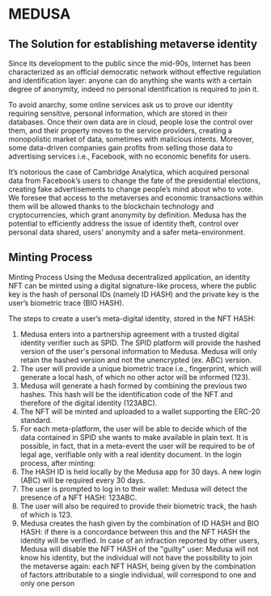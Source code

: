 # MEDUSA
## The Solution for establishing metaverse identity

Since its development to the public since the mid-90s, Internet has been characterized as an official
democratic network without effective regulation and identification layer: anyone can do anything
she wants with a certain degree of anonymity, indeed no personal identification is required to join
it.

To avoid anarchy, some online services ask us to prove our identity requiring sensitive, personal
information, which are stored in their databases. Once their own data are in cloud, people lose the
control over them, and their property moves to the service providers, creating a monopolistic
market of data, sometimes with malicious intents. Moreover, some data-driven companies gain
profits from selling those data to advertising services i.e., Facebook, with no economic benefits for
users.

It’s notorious the case of Cambridge Analytica, which acquired personal data from Facebook’s
users to change the fate of the presidential elections, creating fake advertisements to change
people’s mind about who to vote.
We foresee that access to the metaverses and economic transactions within them will be allowed
thanks to the blockchain technology and cryptocurrencies, which grant anonymity by definition.
Medusa has the potential to efficiently address the issue of identity theft, control over personal data
shared, users’ anonymity and a safer meta-environment.

## Minting Process

Minting Process
Using the Medusa decentralized application, an identity NFT can be minted using a digital
signature-like process, where the public key is the hash of personal IDs (namely ID HASH) and the
private key is the user’s biometric trace (BIO HASH).

The steps to create a user’s meta-digital identity, stored in the NFT HASH:
1. Medusa enters into a partnership agreement with a trusted digital identity verifier such as
SPID. The SPID platform will provide the hashed version of the user's personal information
to Medusa. Medusa will only retain the hashed version and not the unencrypted (ex. ABC)
version.
2. The user will provide a unique biometric trace i.e., fingerprint, which will generate a local
hash, of which no other actor will be informed (123).
3. Medusa will generate a hash formed by combining the previous two hashes. This hash will
be the identification code of the NFT and therefore of the digital identity (123ABC).
4. The NFT will be minted and uploaded to a wallet supporting the ERC-20 standard.
5. For each meta-platform, the user will be able to decide which of the data contained in
SPID she wants to make available in plain text. It is possible, in fact, that in a meta-event
the user will be required to be of legal age, verifiable only with a real identity document.
In the login process, after minting:
1. The HASH ID is held locally by the Medusa app for 30 days. A new login (ABC) will be
required every 30 days.
2. The user is prompted to log in to their wallet: Medusa will detect the presence of a NFT
HASH: 123ABC.
3. The user will also be required to provide their biometric track, the hash of which is 123.
4. Medusa creates the hash given by the combination of ID HASH and BIO HASH: if there is a
concordance between this and the NFT HASH the identity will be verified.
In case of an infraction reported by other users, Medusa will disable the NFT HASH of the "guilty"
user: Medusa will not know his identity, but the individual will not have the possibility to join the
metaverse again: each NFT HASH, being given by the combination of factors attributable to a single
individual, will correspond to one and only one person
